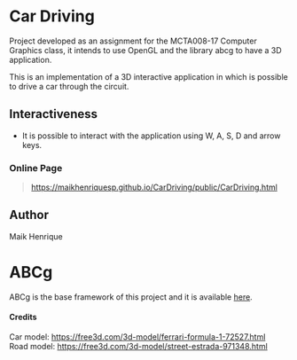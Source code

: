 # Car Driving
Project developed as an assignment for the MCTA008-17 Computer Graphics class, it intends to use OpenGL and the library abcg to have a 3D application.

<p>This is an implementation of a 3D interactive application in which is possible to drive a car through the circuit.</p>

## Interactiveness
 - It is possible to interact with the application using W, A, S, D and arrow keys.

### Online Page
> https://maikhenriquesp.github.io/CarDriving/public/CarDriving.html

## Author
<p>Maik Henrique</p>


# ABCg
ABCg is the base framework of this project and it is available [here](https://github.com/hbatagelo/abcg).

#### Credits
Car model: https://free3d.com/3d-model/ferrari-formula-1-72527.html  
Road model: https://free3d.com/3d-model/street-estrada-971348.html

